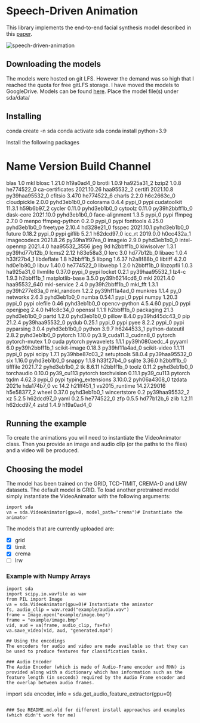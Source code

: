 # Speech-Driven Animation

This library implements the end-to-end facial synthesis model described in this [paper](https://sites.google.com/view/facialsynthesis/home).

![speech-driven-animation](example.gif)

## Downloading the models
The models were hosted on git LFS. However the demand was so high that I reached the quota for free gitLFS storage. I have moved the models to GoogleDrive. Models can be found [here](https://drive.google.com/drive/folders/17Dc2keVoNSrlrOdLL3kXdM8wjb20zkbF?usp=sharing).
Place the model file(s) under sda/data/

## Installing

conda create -n sda
conda activate sda
conda install python=3.9

Install the following packages

# Name                    Version                   Build  Channel
blas                      1.0                         mkl
blosc                     1.21.0               h19a0ad4_0
brotli                    1.0.9                ha925a31_2
bzip2                     1.0.8                he774522_0
ca-certificates           2021.10.26           haa95532_2
certifi                   2021.10.8        py39haa95532_0
cfitsio                   3.470                he774522_6
charls                    2.2.0                h6c2663c_0
cloudpickle               2.0.0              pyhd3eb1b0_0
colorama                  0.4.4                    pypi_0    pypi
cudatoolkit               11.3.1               h59b6b97_2
cycler                    0.11.0             pyhd3eb1b0_0
cytoolz                   0.11.0           py39h2bbff1b_0
dask-core                 2021.10.0          pyhd3eb1b0_0
face-alignment            1.3.5                    pypi_0    pypi
ffmpeg                    2.7.0                         0    menpo
ffmpeg-python             0.2.0                    pypi_0    pypi
fonttools                 4.25.0             pyhd3eb1b0_0
freetype                  2.10.4               hd328e21_0
fsspec                    2021.10.1          pyhd3eb1b0_0
future                    0.18.2                   pypi_0    pypi
giflib                    5.2.1                h62dcd97_0
icc_rt                    2019.0.0             h0cc432a_1
imagecodecs               2021.8.26        py39ha1f97ea_0
imageio                   2.9.0              pyhd3eb1b0_0
intel-openmp              2021.4.0          haa95532_3556
jpeg                      9d                   h2bbff1b_0
kiwisolver                1.3.1            py39hd77b12b_0
lcms2                     2.12                 h83e58a3_0
lerc                      3.0                  hd77b12b_0
libaec                    1.0.4                h33f27b4_1
libdeflate                1.8                  h2bbff1b_5
libpng                    1.6.37               h2a8f88b_0
libtiff                   4.2.0                hd0e1b90_0
libuv                     1.40.0               he774522_0
libwebp                   1.2.0                h2bbff1b_0
libzopfli                 1.0.3                ha925a31_0
llvmlite                  0.37.0                   pypi_0    pypi
locket                    0.2.1            py39haa95532_1
lz4-c                     1.9.3                h2bbff1b_1
matplotlib-base           3.5.0            py39h6214cd6_0
mkl                       2021.4.0           haa95532_640
mkl-service               2.4.0            py39h2bbff1b_0
mkl_fft                   1.3.1            py39h277e83a_0
mkl_random                1.2.2            py39hf11a4ad_0
munkres                   1.1.4                      py_0
networkx                  2.6.3              pyhd3eb1b0_0
numba                     0.54.1                   pypi_0    pypi
numpy                     1.20.3                   pypi_0    pypi
olefile                   0.46               pyhd3eb1b0_0
opencv-python             4.5.4.60                 pypi_0    pypi
openjpeg                  2.4.0                h4fc8c34_0
openssl                   1.1.1l               h2bbff1b_0
packaging                 21.3               pyhd3eb1b0_0
partd                     1.2.0              pyhd3eb1b0_0
pillow                    8.4.0            py39hd45dc43_0
pip                       21.2.4           py39haa95532_0
pydub                     0.25.1                   pypi_0    pypi
pyee                      8.2.2                    pypi_0    pypi
pyparsing                 3.0.4              pyhd3eb1b0_0
python                    3.9.7                h6244533_1
python-dateutil           2.8.2              pyhd3eb1b0_0
pytorch                   1.10.0          py3.9_cuda11.3_cudnn8_0    pytorch
pytorch-mutex             1.0                        cuda    pytorch
pywavelets                1.1.1            py39h080aedc_4
pyyaml                    6.0              py39h2bbff1b_1
scikit-image              0.18.3           py39hf11a4ad_0
scikit-video              1.1.11                   pypi_0    pypi
scipy                     1.7.1            py39hbe87c03_2
setuptools                58.0.4           py39haa95532_0
six                       1.16.0             pyhd3eb1b0_0
snappy                    1.1.8                h33f27b4_0
sqlite                    3.36.0               h2bbff1b_0
tifffile                  2021.7.2           pyhd3eb1b0_2
tk                        8.6.11               h2bbff1b_0
toolz                     0.11.2             pyhd3eb1b0_0
torchaudio                0.10.0               py39_cu113    pytorch
torchvision               0.11.1               py39_cu113    pytorch
tqdm                      4.62.3                   pypi_0    pypi
typing_extensions         3.10.0.2           pyh06a4308_0
tzdata                    2021e                hda174b7_0
vc                        14.2                 h21ff451_1
vs2015_runtime            14.27.29016          h5e58377_2
wheel                     0.37.0             pyhd3eb1b0_1
wincertstore              0.2              py39haa95532_2
xz                        5.2.5                h62dcd97_0
yaml                      0.2.5                he774522_0
zfp                       0.5.5                hd77b12b_6
zlib                      1.2.11               h62dcd97_4
zstd                      1.4.9                h19a0ad4_0


## Running the example

To create the animations you will need to instantiate the VideoAnimator class. Then you provide an image and audio clip (or the paths to the files) and a video will be produced.

## Choosing the model
The model has been trained on the GRID, TCD-TIMIT, CREMA-D and LRW datasets. The default model is GRID. To load another pretrained model simply instantiate the VideoAnimator with the following arguments:

```
import sda
va = sda.VideoAnimator(gpu=0, model_path="crema")# Instantiate the animator
```

The models that are currently uploaded are:
- [x] grid
- [x] timit
- [x] crema
- [ ] lrw

### Example with Numpy Arrays
```
import sda
import scipy.io.wavfile as wav
from PIL import Image
va = sda.VideoAnimator(gpu=0)# Instantiate the aminator
fs, audio_clip = wav.read("example/audio.wav")
frame = Image.open("example/image.bmp")
frame = "example/image.bmp"
vid, aud = va(frame, audio_clip, fs=fs)
va.save_video(vid, aud, "generated.mp4")

## Using the encodings
The encoders for audio and video are made available so that they can be used to produce features for classification tasks.

### Audio Encoder
The Audio Encoder (which is made of Audio-Frame encoder and RNN) is provided along with a dictionary which has information such as the feature length (in seconds) required by the Audio Frame encoder and the overlap between audio frames.
```
import sda
encoder, info = sda.get_audio_feature_extractor(gpu=0)
```

### See README.md.old for different install approaches and examples (which didn't work for me)
